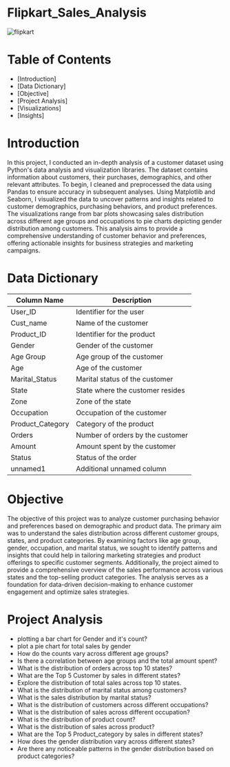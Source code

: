# Flipkart_Sales_Analysis

![flipkart](https://github.com/madhavyawale7/Flipkart_Sales_Analysis/assets/159420665/fce5a2e6-3d1b-437d-a568-4534e4227b4a)

# Table of Contents

+ [Introduction]
+ [Data Dictionary]
+ [Objective]
+ [Project Analysis]
+ [Visualizations]
+ [Insights]

# Introduction

In this project, I conducted an in-depth analysis of a customer dataset using Python's data analysis and visualization libraries. The dataset contains information about customers, their purchases, demographics, and other relevant attributes. To begin, I cleaned and preprocessed the data using Pandas to ensure accuracy in subsequent analyses. Using Matplotlib and Seaborn, I visualized the data to uncover patterns and insights related to customer demographics, purchasing behaviors, and product preferences. The visualizations range from bar plots showcasing sales distribution across different age groups and occupations to pie charts depicting gender distribution among customers. This analysis aims to provide a comprehensive understanding of customer behavior and preferences, offering actionable insights for business strategies and marketing campaigns.

# Data Dictionary

| Column Name      | Description                          |
|------------------|--------------------------------------|
| User_ID          | Identifier for the user              |
| Cust_name        | Name of the customer                 |
| Product_ID       | Identifier for the product           |
| Gender           | Gender of the customer               |
| Age Group        | Age group of the customer            |
| Age              | Age of the customer                   |
| Marital_Status   | Marital status of the customer        |
| State            | State where the customer resides     |
| Zone             | Zone of the state                    |
| Occupation       | Occupation of the customer           |
| Product_Category | Category of the product              |
| Orders           | Number of orders by the customer     |
| Amount           | Amount spent by the customer         |
| Status           | Status of the order                  |
| unnamed1         | Additional unnamed column            |


# Objective

The objective of this project was to analyze customer purchasing behavior and preferences based on demographic and product data. The primary aim was to understand the sales distribution across different customer groups, states, and product categories. By examining factors like age group, gender, occupation, and marital status, we sought to identify patterns and insights that could help in tailoring marketing strategies and product offerings to specific customer segments. Additionally, the project aimed to provide a comprehensive overview of the sales performance across various states and the top-selling product categories. The analysis serves as a foundation for data-driven decision-making to enhance customer engagement and optimize sales strategies.


# Project Analysis

+ plotting a bar chart for Gender and it's count?
+ plot a pie chart for total sales by gender
+ How do the counts vary across different age groups?
+ Is there a correlation between age groups and the total amount spent?
+ What is the distribution of orders across top 10 states?
+ What are the Top 5 Customer by sales in different states?
+ Explore the distribution of total sales across top 10 states.
+ What is the distribution of marital status among customers?
+ What is the sales distribution by marital status?
+ What is the distribution of customers across different occupations?
+ What is the distribution of sales across different occupation?
+ What is the distribution of product count?
+ What is the distribution of sales across product?
+ What are the Top 5 Product_category by sales in different states?
+ How does the gender distribution vary across different states?
+ Are there any noticeable patterns in the gender distribution based on product categories?
